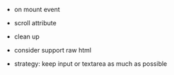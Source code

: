 - on mount event

- scroll attribute

- clean up

- consider support raw html

- strategy: keep input or textarea as much as possible
